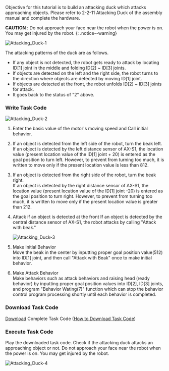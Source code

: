 Objective for this tutorial is to build an attacking duck which attacks approaching objects. Please refer to 2-2-11 Attacking Duck of the assembly manual and complete the hardware.

**CAUTION** : Do not approach your face near the robot when the power is on. You may get injured by the robot.
{: .notice--warning}

![Attacking_Duck-1][img_025]

The attacking patterns of the duck are as follows.
- If any object is not detected, the robot gets ready to attack by locating ID[1] joint in the middle and folding ID[2] ~ ID[3] joints.
- If objects are detected on the left and the right side, the robot turns to the direction where objects are detected by moving ID[1] joint.
- If objects are detected at the front, the robot unfolds ID[2] ~ ID[3] joints for attack.
- It goes back to the status of "2" above.

### Write Task Code

![Attacking_Duck-2][img_026]

1. Enter the basic value of the motor's moving speed and Call initial behavior.

2. If an object is detected from the left side of the robot, turn the beak left.  
  If an object is detected by the left distance sensor of AX-S1, the location value (present location  value of the ID[1] joint + 20) is entered as the goal position to turn left.  However, to prevent from turning too much, it is written to move only if the present location value is less than 812.

3. If an object is detected from the right side of the robot, turn the beak right.  
  If an object is detected by the right distance sensor of AX-S1, the location value (present location value of the ID[1] joint -20) is entered as the goal position to turn right.  However, to prevent from turning too much, it is written to move only if the present location value is greater than 212.

4. Attack if an object is detected at the front
  If an object is detected by the central distance sensor of AX-S1, the robot attacks by calling "Attack with beak."

    ![Attacking_Duck-3][img_027]

5. Make Initial Behavior  
  Move the beak in the center by inputting proper goal position value(512) into ID[1] joint, and then call "Attack with Beak" once to make initial behavior.

6. Make Attack Behavior  
  Make behaviors such as attack behaviors and raising head (ready behavior) by inputting proper goal position values into ID[2], ID[3] joints, and program "Behavior Wating(7)" function which can stop the behavior control program processing shortly until each behavior is completed.

### Download Task Code

[Download][ex_11-2] Complete Task Code ([How to Download Task Code])

### Execute Task Code

Play the downloaded task code.
Check if the attacking duck attacks an approaching object or not.
Do not approach your face near the robot when the power is on. You may get injured by the robot.

![Attacking_Duck-4][img_028]

[How to Download Task Code]: #download-task-code
[ex_11-2]: https://robotis.s3.ap-northeast-2.amazonaws.com/support/en/baggage_files/bioloid/bio_cmp_attackingduck_en.tsk
[img_025]: /assets/images/edu/bioloid/bioloid_entry_tutorial_attackingduck_01.png
[img_026]: /assets/images/edu/bioloid/bioloid_entry_tutorial_attackingduck_02.png
[img_027]: /assets/images/edu/bioloid/bioloid_entry_tutorial_attackingduck_03.png
[img_028]: /assets/images/edu/bioloid/bioloid_entry_tutorial_attackingduck_04.png
